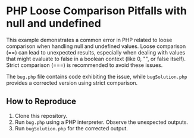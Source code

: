 # PHP Loose Comparison Pitfalls with null and undefined

This example demonstrates a common error in PHP related to loose comparison when handling null and undefined values.  Loose comparison (==) can lead to unexpected results, especially when dealing with values that might evaluate to false in a boolean context (like 0, "", or false itself).  Strict comparison (===) is recommended to avoid these issues.

The `bug.php` file contains code exhibiting the issue, while `bugSolution.php` provides a corrected version using strict comparison.

## How to Reproduce
1.  Clone this repository.
2. Run `bug.php` using a PHP interpreter. Observe the unexpected outputs.
3. Run `bugSolution.php` for the corrected output.